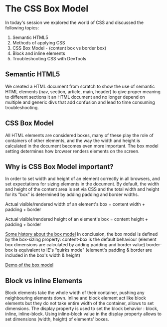 # The CSS Box Model

In today's session we explored the world of CSS and discussed the following topics:
1. Semantic HTML5
2. Methods of applying CSS
2. CSS Box Model - (content box vs border box)
3. Block and inline elements
4. Troubleshooting CSS with DevTools

## Semantic HTML5
We created a HTML document from scratch to show the use of semantic HTML elements (nav, section, article, main, header) to give proper meaning to different sections it an HTML document and no longer depend on multiple and generic divs that add confusion and lead to time consuming troubleshooting.

## CSS Box Model
All HTML elements are considered boxes, many of these play the role of containers of other elements, and the way the width and height is calculated in the document becomes even more important. The box model setting determines how browser renders elements on the screen.

## Why is CSS Box Model important?
In order to set width and height of an element correctly in all browsers, and set expectations for sizing elements in the document. By default, the width and height of the content area is set via CSS and the total width and height for its "box" is determined by adding padding and border widths.

Actual visible/rendered width of an element's box = content width + padding + border 

Actual visible/rendered height of an element's box = content height + padding + border 

[Some history about the box model](https://css-tricks.com/box-sizing)
In conclusion, the box model is defined by the box-sizing property:
content-box is the default behaviour (element box dimensions are calculated by adding padding and border value)
border-box is equivalent to IE's “quirks mode" (element's padding & border are included in the box's width & height)

[Demo of the box model](http://guyroutledge.github.io/box-model)

## Block vs inline Elements
Block elements take the whole width of their container, pushing any neighbouring elements down.
Inline and block element act like block elements but they do not take entire width of the container, allows to set dimensions.
The display property is used to set the block behavior : block, inline, inline-block. Using inline-block value in the display property allows to set dimensions (width, height) of elements' boxes.




  